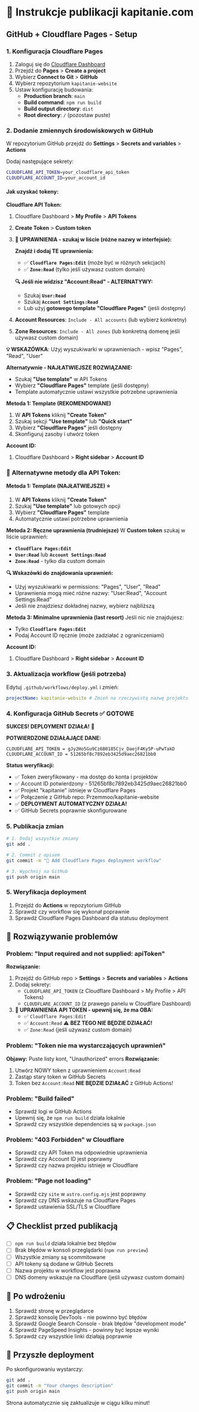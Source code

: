 # 🚀 Instrukcje publikacji kapitanie.com

## GitHub + Cloudflare Pages - Setup

### 1. **Konfiguracja Cloudflare Pages**

1. Zaloguj się do [Cloudflare Dashboard](https://dash.cloudflare.com/)
2. Przejdź do **Pages** > **Create a project**
3. Wybierz **Connect to Git** > **GitHub**
4. Wybierz repozytorium `kapitanie-website`
5. Ustaw konfigurację budowania:
   - **Production branch**: `main`
   - **Build command**: `npm run build`
   - **Build output directory**: `dist`
   - **Root directory**: `/` (pozostaw puste)

### 2. **Dodanie zmiennych środowiskowych w GitHub**

W repozytorium GitHub przejdź do **Settings** > **Secrets and variables** > **Actions**

Dodaj następujące sekrety:

```bash
CLOUDFLARE_API_TOKEN=your_cloudflare_api_token
CLOUDFLARE_ACCOUNT_ID=your_account_id
```

#### Jak uzyskać tokeny:

**Cloudflare API Token:**
1. Cloudflare Dashboard > **My Profile** > **API Tokens**
2. **Create Token** > **Custom token**
3. **🚨 UPRAWNIENIA - szukaj w liście (różne nazwy w interfejsie):**
   
   **Znajdź i dodaj TE uprawnienia:**
   - ✅ **`Cloudflare Pages:Edit`** (może być w różnych sekcjach)
   - ✅ **`Zone:Read`** (tylko jeśli używasz custom domain)
   
   **🔍 Jeśli nie widzisz "Account:Read" - ALTERNATYWY:**
   - Szukaj **`User:Read`** 
   - Szukaj **`Account Settings:Read`**
   - Lub użyj **gotowego template "Cloudflare Pages"** (jeśli dostępny)

4. **Account Resources**: `Include - All accounts` (lub wybierz konkretny)
5. **Zone Resources**: `Include - All zones` (lub konkretną domenę jeśli używasz custom domain)

**💡 WSKAZÓWKA**: Użyj wyszukiwarki w uprawnieniach - wpisz "Pages", "Read", "User"

**Alternatywnie - NAJŁATWIEJSZE ROZWIĄZANIE:**
- Szukaj **"Use template"** w API Tokens
- Wybierz **"Cloudflare Pages"** template (jeśli dostępny)
- Template automatycznie ustawi wszystkie potrzebne uprawnienia

**Metoda 1: Template (REKOMENDOWANE)**
1. W **API Tokens** kliknij **"Create Token"**
2. Szukaj sekcji **"Use template"** lub **"Quick start"**
3. Wybierz **"Cloudflare Pages"** jeśli dostępny
4. Skonfiguruj zasoby i utwórz token

**Account ID:**
1. Cloudflare Dashboard > **Right sidebar** > **Account ID**

### 📝 **Alternatywne metody dla API Token:**

**Metoda 1: Template (NAJŁATWIEJSZE) ⭐**
1. W **API Tokens** kliknij **"Create Token"**
2. Szukaj **"Use template"** lub gotowych opcji
3. Wybierz **"Cloudflare Pages"** template
4. Automatycznie ustawi potrzebne uprawnienia

**Metoda 2: Ręczne uprawnienia (trudniejsze)**
W **Custom token** szukaj w liście uprawnień:
- **`Cloudflare Pages:Edit`** 
- **`User:Read`** lub **`Account Settings:Read`** 
- **`Zone:Read`** - tylko dla custom domain

**🔍 Wskazówki do znajdowania uprawnień:**
- Użyj wyszukiwarki w permissions: "Pages", "User", "Read"
- Uprawnienia mogą mieć różne nazwy: "User:Read", "Account Settings:Read"
- Jeśli nie znajdziesz dokładnej nazwy, wybierz najbliższą

**Metoda 3: Minimalne uprawnienia (last resort)**
Jeśli nic nie znajdujesz:
- Tylko **`Cloudflare Pages:Edit`** 
- Podaj Account ID ręcznie (może zadziałać z ograniczeniami)

**Account ID:**
1. Cloudflare Dashboard > **Right sidebar** > **Account ID**

### 3. **Aktualizacja workflow (jeśli potrzeba)**

Edytuj `.github/workflows/deploy.yml` i zmień:
```yaml
projectName: kapitanie-website # Zmień na rzeczywistą nazwę projektu
```

### 4. **Konfiguracja GitHub Secrets** ✅ GOTOWE

**SUKCES! DEPLOYMENT DZIAŁA!** 🎉

**POTWIERDZONE DZIAŁAJĄCE DANE:**
```
CLOUDFLARE_API_TOKEN = gJy2Ho5Gu9Cz6B0185Cjv_DaejF4Ky5P-uPwTakD
CLOUDFLARE_ACCOUNT_ID = 51265bf8c7892eb3425d9aec26821bb0
```

**Status weryfikacji:**
- ✅ Token zweryfikowany - ma dostęp do konta i projektów
- ✅ Account ID potwierdzony - 51265bf8c7892eb3425d9aec26821bb0
- ✅ Projekt "kapitanie" istnieje w Cloudflare Pages
- ✅ Połączenie z GitHub repo: Przemmoo/kapitanie-website
- ✅ **DEPLOYMENT AUTOMATYCZNY DZIAŁA!**
- ✅ GitHub Secrets poprawnie skonfigurowane

### 5. **Publikacja zmian**

```bash
# 1. Dodaj wszystkie zmiany
git add .

# 2. Commit z opisem
git commit -m "🚀 Add Cloudflare Pages deployment workflow"

# 3. Wypchnij na GitHub
git push origin main
```

### 5. **Weryfikacja deployment**

1. Przejdź do **Actions** w repozytorium GitHub
2. Sprawdź czy workflow się wykonał poprawnie
3. Sprawdź Cloudflare Pages Dashboard dla statusu deployment

## 🔧 Rozwiązywanie problemów

### Problem: "Input required and not supplied: apiToken"
**Rozwiązanie:**
1. Przejdź do GitHub repo > **Settings** > **Secrets and variables** > **Actions**
2. Dodaj sekrety:
   - `CLOUDFLARE_API_TOKEN` (z Cloudflare Dashboard > My Profile > API Tokens)
   - `CLOUDFLARE_ACCOUNT_ID` (z prawego panelu w Cloudflare Dashboard)
3. **🚨 UPRAWNIENIA API TOKEN - upewnij się, że ma OBA:**
   - ✅ `Cloudflare Pages:Edit` 
   - ✅ `Account:Read` ⚠️ **BEZ TEGO NIE BĘDZIE DZIAŁAĆ!**
   - ✅ `Zone:Read` (jeśli używasz custom domain)

### Problem: "Token nie ma wystarczających uprawnień"
**Objawy:** Puste listy kont, "Unauthorized" errors
**Rozwiązanie:** 
1. Utwórz NOWY token z uprawnieniem `Account:Read`
2. Zastąp stary token w GitHub Secrets
3. Token bez `Account:Read` **NIE BĘDZIE DZIAŁAĆ** z GitHub Actions!

### Problem: "Build failed"
- Sprawdź logi w GitHub Actions
- Upewnij się, że `npm run build` działa lokalnie
- Sprawdź czy wszystkie dependencies są w `package.json`

### Problem: "403 Forbidden" w Cloudflare
- Sprawdź czy API Token ma odpowiednie uprawnienia
- Sprawdź czy Account ID jest poprawny
- Sprawdź czy nazwa projektu istnieje w Cloudflare

### Problem: "Page not loading"
- Sprawdź czy `site` w `astro.config.mjs` jest poprawny
- Sprawdź czy DNS wskazuje na Cloudflare Pages
- Sprawdź ustawienia SSL/TLS w Cloudflare

## 📋 Checklist przed publikacją

- [ ] `npm run build` działa lokalnie bez błędów
- [ ] Brak błędów w konsoli przeglądarki (`npm run preview`)
- [ ] Wszystkie zmiany są scommitowane
- [ ] API tokeny są dodane w GitHub Secrets
- [ ] Nazwa projektu w workflow jest poprawna
- [ ] DNS domeny wskazuje na Cloudflare (jeśli używasz custom domain)

## 🎯 Po wdrożeniu

1. Sprawdź stronę w przeglądarce
2. Sprawdź konsolę DevTools - nie powinno być błędów
3. Sprawdź Google Search Console - brak błędów "development mode"
4. Sprawdź PageSpeed Insights - powinny być lepsze wyniki
5. Sprawdź czy wszystkie linki działają poprawnie

## 🚀 Przyszłe deployment

Po skonfigurowaniu wystarczy:
```bash
git add .
git commit -m "Your changes description"
git push origin main
```

Strona automatycznie się zaktualizuje w ciągu kilku minut!
